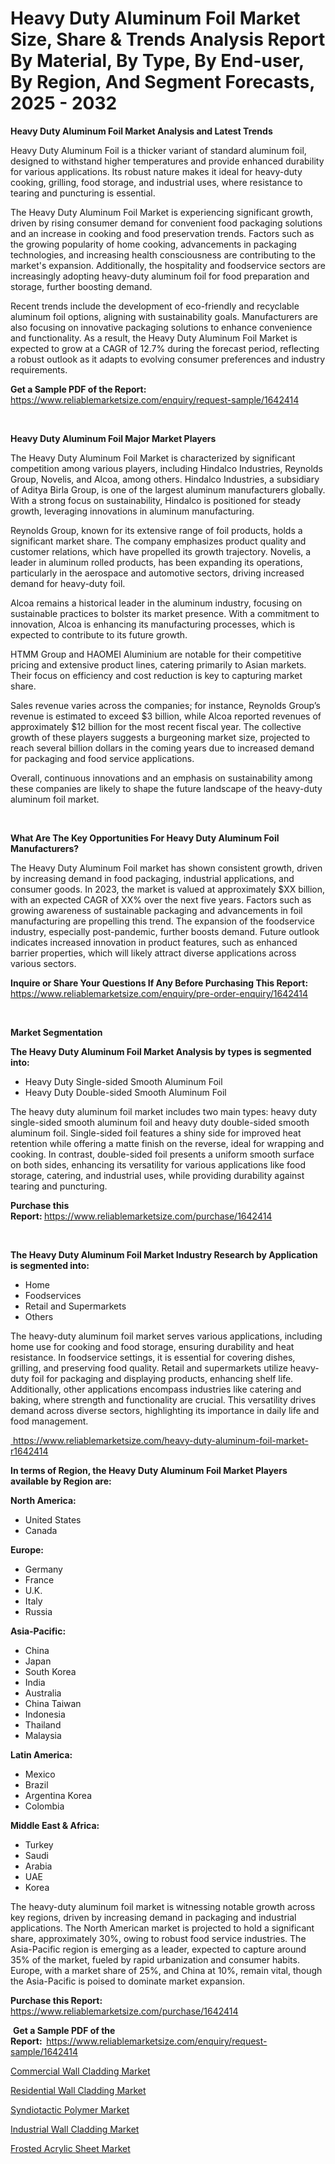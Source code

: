 <p><h1>Heavy Duty Aluminum Foil Market Size, Share & Trends Analysis Report By Material, By Type, By End-user, By Region, And Segment Forecasts, 2025 - 2032</h1></p><p><strong>Heavy Duty Aluminum Foil Market Analysis and Latest Trends</strong></p>
<p><p>Heavy Duty Aluminum Foil is a thicker variant of standard aluminum foil, designed to withstand higher temperatures and provide enhanced durability for various applications. Its robust nature makes it ideal for heavy-duty cooking, grilling, food storage, and industrial uses, where resistance to tearing and puncturing is essential.</p><p>The Heavy Duty Aluminum Foil Market is experiencing significant growth, driven by rising consumer demand for convenient food packaging solutions and an increase in cooking and food preservation trends. Factors such as the growing popularity of home cooking, advancements in packaging technologies, and increasing health consciousness are contributing to the market's expansion. Additionally, the hospitality and foodservice sectors are increasingly adopting heavy-duty aluminum foil for food preparation and storage, further boosting demand.</p><p>Recent trends include the development of eco-friendly and recyclable aluminum foil options, aligning with sustainability goals. Manufacturers are also focusing on innovative packaging solutions to enhance convenience and functionality. As a result, the Heavy Duty Aluminum Foil Market is expected to grow at a CAGR of 12.7% during the forecast period, reflecting a robust outlook as it adapts to evolving consumer preferences and industry requirements.</p></p>
<p><strong>Get a Sample PDF of the Report:&nbsp;</strong> <a href="https://www.reliablemarketsize.com/enquiry/request-sample/1642414?utm_campaign=1884&utm_medium=2&utm_source=Github&utm_content=ia&utm_term=30012025&utm_id=heavy-duty-aluminum-foil">https://www.reliablemarketsize.com/enquiry/request-sample/1642414</a></p>
<p>&nbsp;</p>
<p><strong>Heavy Duty Aluminum Foil Major Market Players</strong></p>
<p><p>The Heavy Duty Aluminum Foil Market is characterized by significant competition among various players, including Hindalco Industries, Reynolds Group, Novelis, and Alcoa, among others. Hindalco Industries, a subsidiary of Aditya Birla Group, is one of the largest aluminum manufacturers globally. With a strong focus on sustainability, Hindalco is positioned for steady growth, leveraging innovations in aluminum manufacturing.</p><p>Reynolds Group, known for its extensive range of foil products, holds a significant market share. The company emphasizes product quality and customer relations, which have propelled its growth trajectory. Novelis, a leader in aluminum rolled products, has been expanding its operations, particularly in the aerospace and automotive sectors, driving increased demand for heavy-duty foil.</p><p>Alcoa remains a historical leader in the aluminum industry, focusing on sustainable practices to bolster its market presence. With a commitment to innovation, Alcoa is enhancing its manufacturing processes, which is expected to contribute to its future growth.</p><p>HTMM Group and HAOMEI Aluminium are notable for their competitive pricing and extensive product lines, catering primarily to Asian markets. Their focus on efficiency and cost reduction is key to capturing market share.</p><p>Sales revenue varies across the companies; for instance, Reynolds Group’s revenue is estimated to exceed $3 billion, while Alcoa reported revenues of approximately $12 billion for the most recent fiscal year. The collective growth of these players suggests a burgeoning market size, projected to reach several billion dollars in the coming years due to increased demand for packaging and food service applications.</p><p>Overall, continuous innovations and an emphasis on sustainability among these companies are likely to shape the future landscape of the heavy-duty aluminum foil market.</p></p>
<p>&nbsp;</p>
<p><strong>What Are The Key Opportunities For Heavy Duty Aluminum Foil Manufacturers?</strong></p>
<p><p>The Heavy Duty Aluminum Foil market has shown consistent growth, driven by increasing demand in food packaging, industrial applications, and consumer goods. In 2023, the market is valued at approximately $XX billion, with an expected CAGR of XX% over the next five years. Factors such as growing awareness of sustainable packaging and advancements in foil manufacturing are propelling this trend. The expansion of the foodservice industry, especially post-pandemic, further boosts demand. Future outlook indicates increased innovation in product features, such as enhanced barrier properties, which will likely attract diverse applications across various sectors.</p></p>
<p><strong>Inquire or Share Your Questions If Any Before Purchasing This Report:</strong> <a href="https://www.reliablemarketsize.com/enquiry/pre-order-enquiry/1642414?utm_campaign=1884&utm_medium=2&utm_source=Github&utm_content=ia&utm_term=30012025&utm_id=heavy-duty-aluminum-foil">https://www.reliablemarketsize.com/enquiry/pre-order-enquiry/1642414</a></p>
<p>&nbsp;</p>
<p><strong>Market Segmentation</strong></p>
<p><strong>The Heavy Duty Aluminum Foil Market Analysis by types is segmented into:</strong></p>
<p><ul><li>Heavy Duty Single-sided Smooth Aluminum Foil</li><li>Heavy Duty Double-sided Smooth Aluminum Foil</li></ul></p>
<p><p>The heavy duty aluminum foil market includes two main types: heavy duty single-sided smooth aluminum foil and heavy duty double-sided smooth aluminum foil. Single-sided foil features a shiny side for improved heat retention while offering a matte finish on the reverse, ideal for wrapping and cooking. In contrast, double-sided foil presents a uniform smooth surface on both sides, enhancing its versatility for various applications like food storage, catering, and industrial uses, while providing durability against tearing and puncturing.</p></p>
<p><strong>Purchase this Report:&nbsp;</strong><a href="https://www.reliablemarketsize.com/purchase/1642414?utm_campaign=1884&utm_medium=2&utm_source=Github&utm_content=ia&utm_term=30012025&utm_id=heavy-duty-aluminum-foil">https://www.reliablemarketsize.com/purchase/1642414</a></p>
<p>&nbsp;</p>
<p><strong>The Heavy Duty Aluminum Foil Market Industry Research by Application is segmented into:</strong></p>
<p><ul><li>Home</li><li>Foodservices</li><li>Retail and Supermarkets</li><li>Others</li></ul></p>
<p><p>The heavy-duty aluminum foil market serves various applications, including home use for cooking and food storage, ensuring durability and heat resistance. In foodservice settings, it is essential for covering dishes, grilling, and preserving food quality. Retail and supermarkets utilize heavy-duty foil for packaging and displaying products, enhancing shelf life. Additionally, other applications encompass industries like catering and baking, where strength and functionality are crucial. This versatility drives demand across diverse sectors, highlighting its importance in daily life and food management.</p></p>
<p><a href="https://www.reliablemarketsize.com/heavy-duty-aluminum-foil-market-r1642414?utm_campaign=1884&utm_medium=2&utm_source=Github&utm_content=ia&utm_term=30012025&utm_id=heavy-duty-aluminum-foil">&nbsp;https://www.reliablemarketsize.com/heavy-duty-aluminum-foil-market-r1642414</a></p>
<p><strong>In terms of Region, the Heavy Duty Aluminum Foil Market Players available by Region are:</strong></p>
<p>
    <p> <strong> North America: </strong>
        <ul>
            <li>United States</li>
            <li>Canada</li>
        </ul>
        </p> 
    <p> <strong> Europe: </strong>
        <ul>
            <li>Germany</li>
            <li>France</li>
            <li>U.K.</li>
            <li>Italy</li>
            <li>Russia</li>
        </ul>
        </p> 
    <p> <strong> Asia-Pacific: </strong>
        <ul>
            <li>China</li>
            <li>Japan</li>
            <li>South Korea</li>
            <li>India</li>
            <li>Australia</li>
            <li>China Taiwan</li>
            <li>Indonesia</li>
            <li>Thailand</li>
            <li>Malaysia</li>
        </ul>
        </p> 
    <p> <strong> Latin America: </strong>
        <ul>
            <li>Mexico</li>
            <li>Brazil</li>
            <li>Argentina Korea</li>
            <li>Colombia</li>
        </ul>
        </p> 
    <p> <strong> Middle East & Africa: </strong>
        <ul>
            <li>Turkey</li>
            <li>Saudi</li>
            <li>Arabia</li>
            <li>UAE</li>
            <li>Korea</li>
        </ul>
    </p>
    </p>
<p><p>The heavy-duty aluminum foil market is witnessing notable growth across key regions, driven by increasing demand in packaging and industrial applications. The North American market is projected to hold a significant share, approximately 30%, owing to robust food service industries. The Asia-Pacific region is emerging as a leader, expected to capture around 35% of the market, fueled by rapid urbanization and consumer habits. Europe, with a market share of 25%, and China at 10%, remain vital, though the Asia-Pacific is poised to dominate market expansion.</p></p>
<p><strong>Purchase this Report: </strong><a href="https://www.reliablemarketsize.com/purchase/1642414?utm_campaign=1884&utm_medium=2&utm_source=Github&utm_content=ia&utm_term=30012025&utm_id=heavy-duty-aluminum-foil">https://www.reliablemarketsize.com/purchase/1642414</a></p>
<p>&nbsp;<strong>Get a Sample PDF of the Report:&nbsp;&nbsp;</strong><a href="https://www.reliablemarketsize.com/enquiry/request-sample/1642414?utm_campaign=1884&utm_medium=2&utm_source=Github&utm_content=ia&utm_term=30012025&utm_id=heavy-duty-aluminum-foil">https://www.reliablemarketsize.com/enquiry/request-sample/1642414</a></p>
<p><strong></strong></p>
<p><p><a href="https://github.com/marlanamarvn/Market-Research-Report-List-1/blob/main/commercial-wall-cladding-market.md?utm_campaign=1884&utm_medium=2&utm_source=Github&utm_content=ia&utm_term=30012025&utm_id=heavy-duty-aluminum-foil">Commercial Wall Cladding Market</a></p><p><a href="https://github.com/mookiesville/Market-Research-Report-List-1/blob/main/residential-wall-cladding-market.md?utm_campaign=1884&utm_medium=2&utm_source=Github&utm_content=ia&utm_term=30012025&utm_id=heavy-duty-aluminum-foil">Residential Wall Cladding Market</a></p><p><a href="https://github.com/willjis/Market-Research-Report-List-1/blob/main/syndiotactic-polymer-market.md?utm_campaign=1884&utm_medium=2&utm_source=Github&utm_content=ia&utm_term=30012025&utm_id=heavy-duty-aluminum-foil">Syndiotactic Polymer Market</a></p><p><a href="https://github.com/XavierTyler76/Market-Research-Report-List-1/blob/main/industrial-wall-cladding-market.md?utm_campaign=1884&utm_medium=2&utm_source=Github&utm_content=ia&utm_term=30012025&utm_id=heavy-duty-aluminum-foil">Industrial Wall Cladding Market</a></p><p><a href="https://github.com/castoriffic/Market-Research-Report-List-5/blob/main/frosted-acrylic-sheet-market.md?utm_campaign=1884&utm_medium=2&utm_source=Github&utm_content=ia&utm_term=30012025&utm_id=heavy-duty-aluminum-foil">Frosted Acrylic Sheet Market</a></p></p>